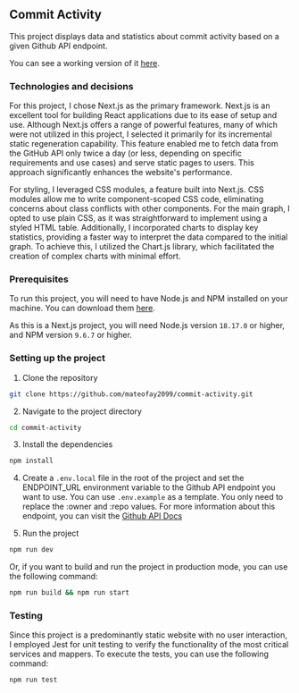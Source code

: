 ## Commit Activity

This project displays data and statistics about commit activity based on a given Github API endpoint.

You can see a working version of it [here](https://commit-activity.vercel.app/).

### Technologies and decisions

For this project, I chose Next.js as the primary framework. Next.js is an excellent tool for building React applications due to its ease of setup and use. Although Next.js offers a range of powerful features, many of which were not utilized in this project, I selected it primarily for its incremental static regeneration capability. This feature enabled me to fetch data from the GitHub API only twice a day (or less, depending on specific requirements and use cases) and serve static pages to users. This approach significantly enhances the website's performance.

For styling, I leveraged CSS modules, a feature built into Next.js. CSS modules allow me to write component-scoped CSS code, eliminating concerns about class conflicts with other components. For the main graph, I opted to use plain CSS, as it was straightforward to implement using a styled HTML table. Additionally, I incorporated charts to display key statistics, providing a faster way to interpret the data compared to the initial graph. To achieve this, I utilized the Chart.js library, which facilitated the creation of complex charts with minimal effort.

### Prerequisites

To run this project, you will need to have Node.js and NPM installed on your machine. You can download them [here](https://nodejs.org/en/download/).

As this is a Next.js project, you will need Node.js version `18.17.0` or higher, and NPM version `9.6.7` or higher.

### Setting up the project

1. Clone the repository

```bash
git clone https://github.com/mateofay2099/commit-activity.git
```

2. Navigate to the project directory

```bash
cd commit-activity
```

3. Install the dependencies

```bash
npm install
```

4. Create a `.env.local` file in the root of the project and set the ENDPOINT_URL environment variable to the Github API endpoint you want to use. You can use `.env.example` as a template. You only need to replace the :owner and :repo values. For more information about this endpoint, you can visit the [Github API Docs](https://docs.github.com/en/rest/metrics/statistics?apiVersion=2022-11-28#get-the-last-year-of-commit-activity)

5. Run the project

```bash
npm run dev
```

Or, if you want to build and run the project in production mode, you can use the following command:

```bash
npm run build && npm run start
```

### Testing

Since this project is a predominantly static website with no user interaction, I employed Jest for unit testing to verify the functionality of the most critical services and mappers. To execute the tests, you can use the following command:

```bash
npm run test
```
